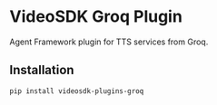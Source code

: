 # VideoSDK Groq Plugin

Agent Framework plugin for TTS services from Groq.

## Installation

```bash
pip install videosdk-plugins-groq
```